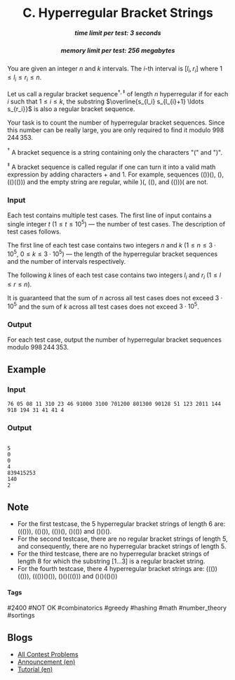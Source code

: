 <h1 style='text-align: center;'> C. Hyperregular Bracket Strings</h1>

<h5 style='text-align: center;'>time limit per test: 3 seconds</h5>
<h5 style='text-align: center;'>memory limit per test: 256 megabytes</h5>

You are given an integer $n$ and $k$ intervals. The $i$-th interval is $[l_i,r_i]$ where $1 \leq l_i \leq r_i \leq n$.

Let us call a regular bracket sequence$^{\dagger,\ddagger}$ of length $n$ hyperregular if for each $i$ such that $1 \leq i \leq k$, the substring $\overline{s_{l_i} s_{l_{i}+1} \ldots s_{r_i}}$ is also a regular bracket sequence.

Your task is to count the number of hyperregular bracket sequences. Since this number can be really large, you are only required to find it modulo $998\,244\,353$.

$^\dagger$ A bracket sequence is a string containing only the characters "(" and ")".

$^\ddagger$ A bracket sequence is called regular if one can turn it into a valid math expression by adding characters + and 1. For example, sequences (())(), (), (()(())) and the empty string are regular, while )(, ((), and (()))( are not.

### Input

Each test contains multiple test cases. The first line of input contains a single integer $t$ ($1 \le t \le 10^5$) — the number of test cases. The description of test cases follows.

The first line of each test case contains two integers $n$ and $k$ ($1 \le n \le 3 \cdot 10^5$, $0 \le k \le 3 \cdot 10^5$) — the length of the hyperregular bracket sequences and the number of intervals respectively.

The following $k$ lines of each test case contains two integers $l_i$ and $r_i$ ($1 \le l \le r \le n$).

It is guaranteed that the sum of $n$ across all test cases does not exceed $3 \cdot 10^5$ and the sum of $k$ across all test cases does not exceed $3 \cdot 10^5$.

### Output

For each test case, output the number of hyperregular bracket sequences modulo $998\,244\,353$.

## Example

### Input


```text
76 05 08 11 310 23 46 91000 3100 701200 801300 90128 51 123 2011 144 918 194 31 41 41 4
```
### Output

```text

5
0
0
4
839415253
140
2

```
## Note

* For the first testcase, the $5$ hyperregular bracket strings of length $6$ are: ((())), (()()), (())(), ()(()) and ()()().
* For the second testcase, there are no regular bracket strings of length $5$, and consequently, there are no hyperregular bracket strings of length $5$.
* For the third testcase, there are no hyperregular bracket strings of length $8$ for which the substring $[1 \ldots 3]$ is a regular bracket string.
* For the fourth testcase, there $4$ hyperregular bracket strings are: ((())(())), ((())()()), ()()((())) and ()()(()())


#### Tags 

#2400 #NOT OK #combinatorics #greedy #hashing #math #number_theory #sortings 

## Blogs
- [All Contest Problems](../Codeforces_Round_875_(Div._1).md)
- [Announcement (en)](../blogs/Announcement_(en).md)
- [Tutorial (en)](../blogs/Tutorial_(en).md)
